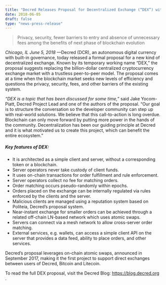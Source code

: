 ```yaml
---
title: "Decred Releases Proposal for Decentralized Exchange (“DEX”) with Eye toward Disrupting Billion-Dollar Exchange Market"
date: 2018-06-05
draft: false
type: "news-press-release"
---
```


>Privacy, security, fewer barriers to entry and absence of unnecessary fees among the benefits of next phase of blockchain evolution

                  

*Chicago, IL June 5, 2018* —Decred (DCR), an autonomous digital currency with built-in governance, today released a formal proposal for a new kind of decentralized exchange. Known by its temporary working name “DEX,” the proposal suggests replacing the billion-dollar centralized cryptocurrency exchange market with a trustless peer-to-peer model. The proposal comes at a time when the blockchain market seeks new levels of efficiency and questions the privacy, security, fees, and other barriers of the existing system.

_“DEX is a topic that has been discussed for some time,”_ said Jake Yocom-Piatt, Decred Project Lead and one of the authors of the proposal. “Our goal is to structure the conversation so the developer community can step up with real-world solutions. We believe that this call-to-action is long overdue. Blockchain can only move forward by putting more power in the hands of the community. Decentralization has been our guiding principle at Decred and it is what motivated us to create this project, which can benefit the entire ecosystem.”

##### Key features of DEX: 

  + It is architected as a simple client and server, without a corresponding token or a blockchain.
  + Server operators never take custody of client funds.
  + It uses on-chain transactions for order fulfillment and rule enforcement.
  + Server operators collect no fee for matching orders.
  + Order matching occurs pseudo-randomly within epochs.
  + Orders placed on the exchange can be internally regulated via rules enforced by the clients and the server.
  + Malicious clients are managed using a reputation system based on Politeia, Decred’s proposal system.
  + Near-instant exchange for smaller orders can be achieved through a related off-chain LN-based network which uses atomic swaps.
  + Servers can connect via a mesh network to allow cross-server order matching.
  + External services, e.g. wallets, can access a simple client API on the server that provides a data feed, ability to place orders, and other services.

Decred’s proposal leverages on-chain atomic swaps, announced in September 2017, making it the first project to support direct exchanges between users of Decred, Bitcoin and Litecoin.

To read the full DEX proposal, visit the Decred Blog: https://blog.decred.org .


